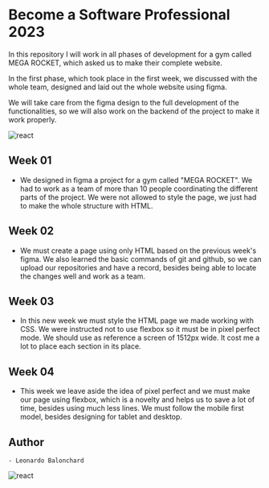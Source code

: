 # Become a Software Professional 2023

In this repository I will work in all phases of development for a gym called MEGA ROCKET, which asked us to make their complete website.

In the first phase, which took place in the first week, we discussed with the whole team, designed and laid out the whole website using figma.

We will take care from the figma design to the full development of the functionalities, so we will also work on the backend of the project to make it work properly.

<img src="../BaSP-M2023/Assets/Images/page.png" alt="react"/>

## Week 01


- We designed in figma a project for a gym called "MEGA ROCKET".
We had to work as a team of more than 10 people coordinating the different parts of the project. We were not allowed to style the page, we just had to make the whole structure with HTML.


## Week 02

- We must create a page using only HTML based on the previous week's figma. We also learned the basic commands of git and github, so we can upload our repositories and have a record, besides being able to locate the changes well and work as a team.

## Week 03

- In this new week we must style the HTML page we made working with CSS. We were instructed not to use flexbox so it must be in pixel perfect mode. We should use as reference a screen of 1512px wide. It cost me a lot to place each section in its place.

## Week 04

- This week we leave aside the idea of pixel perfect and we must make our page using flexbox, which is a novelty and helps us to save a lot of time, besides using much less lines. We must follow the mobile first model, besides designing for tablet and desktop.

## Author
```
- Leonardo Balonchard
```

<img src="https://rr-web-images-bucket.s3.amazonaws.com/images-meta-tags/card-black.png" alt="react"/>
